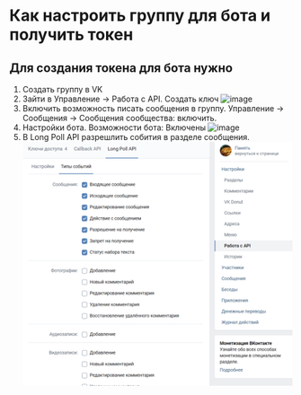 # Как настроить группу для бота и получить токен

## Для создания токена для бота нужно
1. Создать группу в VK
2. Зайти в Управление -> Работа с API. Создать ключ
![image](https://user-images.githubusercontent.com/12861849/114929451-7c907380-9e3c-11eb-8a1a-44597b634a5c.png)
3. Включить возможность писать сообщения в группу. Управление -> Сообщения -> Сообщения сообщества: включить.
4. Настройки бота. Возможности бота: Включены
![image](https://user-images.githubusercontent.com/12861849/114929568-a0ec5000-9e3c-11eb-8ea4-cafa0dc56b59.png)
5. В Long Poll API разрешлить собития в разделе сообщения.
![image](lpg/permissions.PNG)